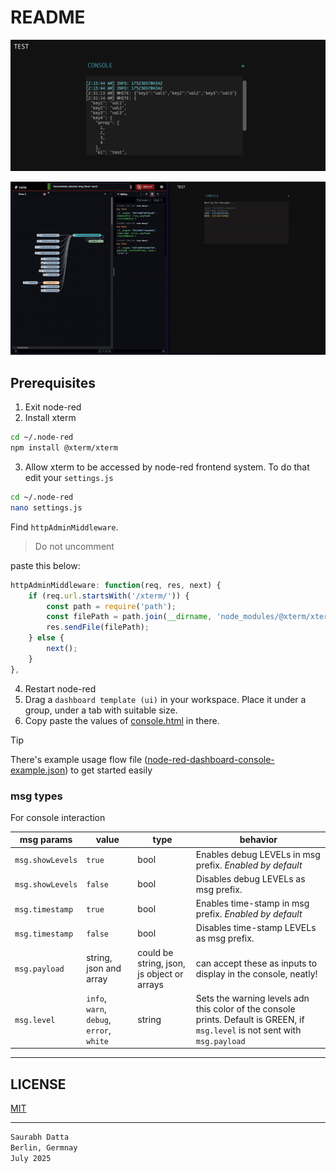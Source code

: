 # README

![alt text](<assets/Screenshot 2025-07-13 at 02.31.46.png>)

![alt text](<assets/Screenshot 2025-07-13 at 02.31.46.gif>)

## Prerequisites

1. Exit node-red
2. Install xterm

```bash
cd ~/.node-red
npm install @xterm/xterm
```

3. Allow xterm to be accessed by node-red frontend system. To do that edit your `settings.js`

```bash
cd ~/.node-red
nano settings.js
```

Find `httpAdminMiddleware`. 

> Do not uncomment

paste this below:

```js
httpAdminMiddleware: function(req, res, next) {
    if (req.url.startsWith('/xterm/')) {
        const path = require('path');
        const filePath = path.join(__dirname, 'node_modules/@xterm/xterm', req.url.replace('/xterm/', ''));
        res.sendFile(filePath);
    } else {
        next();
    }
},
```

4. Restart node-red
5. Drag a `dashboard template (ui)` in your workspace. Place it under a group, under a tab with suitable size. 
6. Copy paste the values of [console.html]( console.html) in there. 

> [!TIP]
> There's example usage flow file ([node-red-dashboard-console-example.json](node-red-dashboard-console-example.json)) to get started easily


### msg types 

For console interaction

| msg params | value | type | behavior
| --- | --- | --- | --- |
`msg.showLevels` | `true` | bool | Enables debug LEVELs in msg prefix. _Enabled by default_ |
`msg.showLevels` | `false` | bool | Disables debug LEVELs as msg prefix. |
`msg.timestamp` | `true` | bool | Enables time-stamp in msg prefix. _Enabled by default_ |
`msg.timestamp` | `false` | bool | Disables time-stamp LEVELs as msg prefix. |
`msg.payload` | string, json and array | could be string, json, js object or arrays  | can accept these as inputs to display in the console, neatly! |
`msg.level` | `info`, `warn`, `debug`, `error`, `white` | string  | Sets the warning levels adn this color of the console prints. Default is GREEN, if `msg.level` is not sent with `msg.payload` |

---

## LICENSE

[MIT](LICENSE)

---

```txt
Saurabh Datta
Berlin, Germnay
July 2025
```

